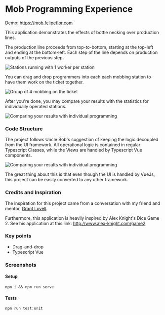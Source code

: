 # Mob Programming Experience 

Demo:
https://mob.felipeflor.com

This application demonstrates the effects of bottle necking over production lines. 

The production line proceeds from top-to-bottom, starting at the top-left and ending at the 
bottom-left. Each step of the line depends on production outputs of the previous step.

![Stations running with 1 worker per station](https://res.cloudinary.com/felipeflor/image/upload/c_scale,w_450/v1555991275/Mob%20Programming%20Experience%20-%201.png)

You can drag and drop programmers into each each mobbing station to have them work on the ticket together. 

![Group of 4 mobbing on the ticket](https://res.cloudinary.com/felipeflor/image/upload/c_scale,w_250/v1555991584/Mob%20Programming%20Experience%20-%202.png)

After you're done, you may compare your results with the statistics for individually operated stations.

![Comparing your results with individual programming](https://res.cloudinary.com/felipeflor/image/upload/c_scale,w_450/v1555992011/Mob%20Programming%20Experience%20-%203.jpg)

### Code Structure

The project follows Uncle Bob's suggestion of keeping the logic decoupled from the UI framework.
All operational logic is contained in regular Typescript Classes, while the Views are handled by Typescript Vue components.

![Comparing your results with individual programming](https://res.cloudinary.com/felipeflor/image/upload/c_scale,w_250/v1555992380/Mob%20Programming%20Experience%20-%204.png)

The great thing about this is that even though the UI is handled by VueJs, this project can be easily converted to any other framework.

### Credits and Inspiration

The inspiration for this project came from a conversation with my friend and mentor, [Grant Lovell](https://twitter.com/grant_lovell?lang=en).

Furthermore, this application is heavily inspired by Alex Knight's Dice Game 2.
See his application at this link: http://www.alex-knight.com/game2 

### Key points
- Drag-and-drop
- Typescript Vue

### Screenshots

#### Setup
```
npm i && npm run serve
```

#### Tests
```
npm run test:unit
```
